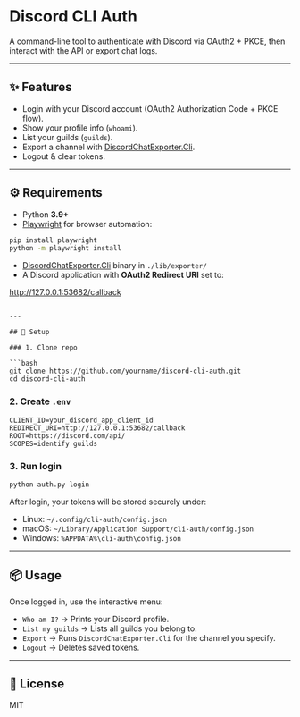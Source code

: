 # Discord CLI Auth

A command-line tool to authenticate with Discord via OAuth2 + PKCE, then interact with the API or export chat logs.

---

## ✨ Features

- Login with your Discord account (OAuth2 Authorization Code + PKCE flow).
- Show your profile info (`whoami`).
- List your guilds (`guilds`).
- Export a channel with [DiscordChatExporter.Cli](https://github.com/Tyrrrz/DiscordChatExporter).
- Logout & clear tokens.

---

## ⚙️ Requirements

- Python **3.9+**
- [Playwright](https://playwright.dev/python/) for browser automation:

```bash
pip install playwright
python -m playwright install
```

- [DiscordChatExporter.Cli](https://github.com/Tyrrrz/DiscordChatExporter) binary in `./lib/exporter/`
- A Discord application with **OAuth2 Redirect URI** set to:

http://127.0.0.1:53682/callback
```

---

## 🚀 Setup

### 1. Clone repo

```bash
git clone https://github.com/yourname/discord-cli-auth.git
cd discord-cli-auth
```

### 2. Create `.env`

```env
CLIENT_ID=your_discord_app_client_id
REDIRECT_URI=http://127.0.0.1:53682/callback
ROOT=https://discord.com/api/
SCOPES=identify guilds
```

### 3. Run login

```bash
python auth.py login
```

After login, your tokens will be stored securely under:

- Linux: `~/.config/cli-auth/config.json`
- macOS: `~/Library/Application Support/cli-auth/config.json`
- Windows: `%APPDATA%\cli-auth\config.json`

---

## 📦 Usage

Once logged in, use the interactive menu:

- `Who am I?` → Prints your Discord profile.
- `List my guilds` → Lists all guilds you belong to.
- `Export` → Runs `DiscordChatExporter.Cli` for the channel you specify.
- `Logout` → Deletes saved tokens.

---

## 📜 License

MIT
